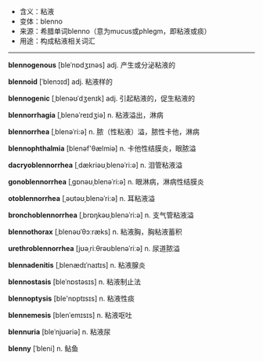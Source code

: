 - <span class="definition">含义：粘液</span>
- <span class="definition">变体：blenno</span>
- <span class="definition">来源：希腊单词blenno（意为mucus或phlegm，即粘液或痰）</span>
- <span class="definition">用途：构成粘液相关词汇</span>


---


<span class="vocabulary">**blennogenous**</span> [bleˈnɒdʒɪnəs] adj. 产生或分泌粘液的

<span class="vocabulary">**blennoid**</span> [ˈblenɔɪd] adj. 粘液样的

<span class="vocabulary">**blennogenic**</span> [ˌblenəʊˈdʒenɪk] adj. 引起粘液的，促生粘液的

<span class="vocabulary">**blennorrhagia**</span> [ˌblenəˈreɪdʒiə] n. 粘液溢出，淋病

<span class="vocabulary">**blennorrhea**</span> [ˌblenəˈri:ə] n. 脓（性粘液）溢，脓性卡他，淋病

<span class="vocabulary">**blennophthalmia**</span> [blenəf'θælmiə] n. 卡他性结膜炎，眼脓溢

<span class="vocabulary">**dacryoblennorrhea**</span> [ˌdækriəʊˌblenəˈri:ə] n. 泪管粘液溢

<span class="vocabulary">**gonoblennorrhea**</span> [ˌgɒnəʊˌblenəˈri:ə] n. 眼淋病，淋病性结膜炎

<span class="vocabulary">**otoblennorrhea**</span> [ˌəʊtəʊˌblenəˈri:ə] n. 耳粘液溢

<span class="vocabulary">**bronchoblennorrhea**</span> [ˌbrɒŋkəʊˌblenəˈri:ə] n. 支气管粘液溢

<span class="vocabulary">**blennothorax**</span> [ˌblenəʊˈθɔːræks] n. 粘液胸，胸粘液蓄积

<span class="vocabulary">**urethroblennorrhea**</span> [jʊəˌriːθrəʊblenəˈriːə] n. 尿道脓溢

<span class="vocabulary">**blennadenitis**</span> [ˌblenædɪˈnaɪtɪs] n. 粘液腺炎

<span class="vocabulary">**blennostasis**</span> [bleˈnɒstəsɪs] n. 粘液制止法

<span class="vocabulary">**blennoptysis**</span> [ble'nɒptɪsɪs] n. 粘液性痰

<span class="vocabulary">**blennemesis**</span> [blenˈemɪsɪs] n. 粘液呕吐

<span class="vocabulary">**blennuria**</span> [bleˈnjʊəriə] n. 粘液尿

<span class="vocabulary">**blenny**</span> [ˈbleni] n. 鲇鱼
